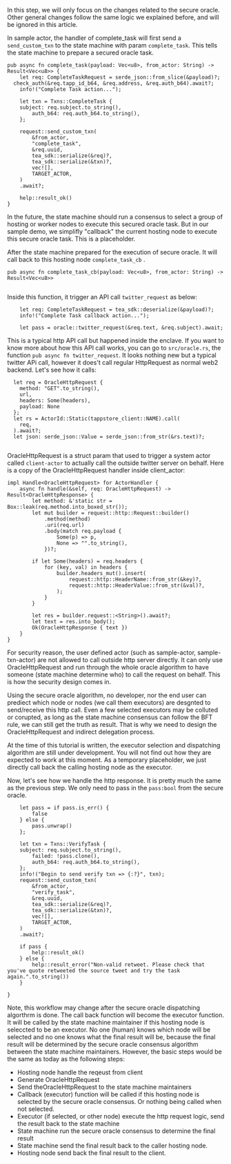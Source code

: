 In this step, we will only focus on the changes related to the secure oracle. Other general changes follow the same logic we explained before, and will be ignored in this article.

In sample actor, the handler of complete_task will first send a `send_custom_txn` to the state machine with param `complete_task`. This tells the state machine to prepare a secured oracle task.

```
pub async fn complete_task(payload: Vec<u8>, from_actor: String) -> Result<Vec<u8>> {
	let req: CompleteTaskRequest = serde_json::from_slice(&payload)?;
  check_auth(&req.tapp_id_b64, &req.address, &req.auth_b64).await?;
	info!("Complete Task action...");

	let txn = Txns::CompleteTask {
    subject: req.subject.to_string(),
		auth_b64: req.auth_b64.to_string(),
	};

	request::send_custom_txn(
		&from_actor,
		"complete_task",
		&req.uuid,
		tea_sdk::serialize(&req)?,
		tea_sdk::serialize(&txn)?,
		vec![],
		TARGET_ACTOR,
	)
	.await?;

	help::result_ok()
}
```
In the future, the state machine should run a consensus to select a group of  hosting or worker nodes to execute this secured oracle task. But in our sample demo, we simplifly "callback" the current hosting node to execute this secure oracle task. This is a placeholder. 

After the state machine prepared for the execution of secure oracle. It will call back to this hosting node `complete_task_cb` . 

```
pub async fn complete_task_cb(payload: Vec<u8>, from_actor: String) -> Result<Vec<u8>> 


```
Inside this function, it trigger an API call `twitter_request` as below:
```{
	let req: CompleteTaskRequest = tea_sdk::deserialize(&payload)?;
	info!("Complete Task callback action...");

	let pass = oracle::twitter_request(&req.text, &req.subject).await;
```

This is a typical http API call but happened inside the enclave. If you want to know more about how this API call works, you can go to `src/oracle.rs`, the function `pub async fn twitter_request`. It looks nothing new but a typical twitter APi call, however it does't call regular HttpRequest as normal web2 backend. Let's see how it calls:

```
  let req = OracleHttpRequest {
    method: "GET".to_string(),
    url,
    headers: Some(headers),
    payload: None
  };
  let rs = ActorId::Static(tappstore_client::NAME).call(
    req,
  ).await?;
  let json: serde_json::Value = serde_json::from_str(&rs.text)?;
  
  ```

OracleHttpRequest is a struct param that used to trigger a system actor called `client-actor` to actually call the outside twitter server on behalf. Here is a copy of the OracleHttpRequest handler inside client_actor:
```
impl Handle<OracleHttpRequest> for ActorHandler {
	async fn handle(&self, req: OracleHttpRequest) -> Result<OracleHttpResponse> {
		let method: &'static str = Box::leak(req.method.into_boxed_str());
		let mut builder = request::http::Request::builder()
			.method(method)
			.uri(req.url)
			.body(match req.payload {
				Some(p) => p,
				None => "".to_string(),
			})?;

		if let Some(headers) = req.headers {
			for (key, val) in headers {
				builder.headers_mut().insert(
					request::http::HeaderName::from_str(&key)?,
					request::http::HeaderValue::from_str(&val)?,
				);
			}
		}

		let res = builder.request::<String>().await?;
		let text = res.into_body();
		Ok(OracleHttpResponse { text })
	}
}
```

For security reason, the user defined actor (such as sample-actor, sample-txn-actor) are not allowed to call outside http server directly. It can only use OracleHttpRequest and run through the whole oracle algorithm to have someone (state machine determine who) to call the request on behalf. This is how the security design comes in. 

Using the secure oracle algorithm, no developer, nor the end user can prediect which node or nodes (we call them executors) are desgnted to send/receive this http call. Even a few selected executors may be colluted or corupted, as long as the state machine consensus can follow the BFT rule, we can still get the truth as result. That is why we need to design the OracleHttpRequest and indirect delegation process. 

At the time of this tutorial is written, the executor selection and dispatching algorithm are still under development. You will not find out how they are expected to work at this moment. As a temporary placeholder, we just directly call back the calling hosting node as the executor. 

Now, let's see how we handle the http response. It is pretty much the same as the previous step. We only need to pass in the `pass:bool`  from the secure oracle. 

```
	let pass = if pass.is_err() {
		false
	} else {
		pass.unwrap()
	};

	let txn = Txns::VerifyTask {
    subject: req.subject.to_string(),
		failed: !pass.clone(),
		auth_b64: req.auth_b64.to_string(),
	};
	info!("Begin to send verify txn => {:?}", txn);
	request::send_custom_txn(
		&from_actor,
		"verify_task",
		&req.uuid,
		tea_sdk::serialize(&req)?,
		tea_sdk::serialize(&txn)?,
		vec![],
		TARGET_ACTOR,
	)
	.await?;

	if pass {
		help::result_ok()
	} else {
		help::result_error("Non-valid retweet. Please check that you've quote retweeted the source tweet and try the task again.".to_string())
	}

}
```

Note, this workflow may change after the secure oracle dispatching algorthrm is done. The call back function will become the executor function. It will be called by the state machine maintainer if this hosting node is seleccted to be an executor. No one (human) knows which node will be selected and no one knows what the final result will be, because the final result will be determined by the secure oracle consensus algorithm between the state machine maintainers. However, the basic steps would be the same as today as the following steps:
- Hosting node handle the reqeust from client
- Generate OracleHttpRequest
- Send theOracleHttpRequest to the state machine maintainers
- Callback (executor) function will be called if this hosting node is selected by the secure oracle consensus. Or nothing being called when not selected.
- Executor (if selected, or other node) execute the http request logic, send the result back to the  state machine
- State machine run the secure oracle consensus to determine the final result
- State machine send the final result back to the caller hosting node.
- Hosting node send back the final result to the client.
